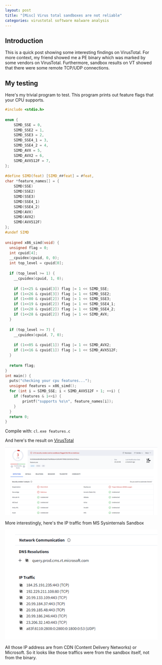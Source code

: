 ```yaml
---
layout: post
title: "[Misc] Virus total sandboxes are not reliable"
categories: virustotal software malware analysis
---
```


## Introduction
This is a quick post showing some interesting findings on VirusTotal. For more context, my friend showed me a PE binary which was marked by some vendors on VirusTotal. Furthermore, sandbox results on VT showed that there were some remote TCP/UDP connections.

## My testing
Here's my trivial program to test. This program prints out feature flags that your CPU supports.

```c
#include <stdio.h>

enum {
	SIMD_SSE = 0,
	SIMD_SSE2 = 1,
	SIMD_SSE3 = 2,
	SIMD_SSE4_1 = 3,
	SIMD_SSE4_2 = 4,
	SIMD_AVX = 5,
	SIMD_AVX2 = 6,
	SIMD_AVX512F = 7,
};

#define SIMD(feat) [SIMD_##feat] = #feat,
char *feature_names[] = {
	SIMD(SSE)
	SIMD(SSE2)
	SIMD(SSE3)
	SIMD(SSE4_1)
	SIMD(SSE4_2)
	SIMD(AVX)
	SIMD(AVX2)
	SIMD(AVX512F)
};
#undef SIMD

unsigned x86_simd(void) {
  unsigned flag = 0;
  int cpuid[4];
  __cpuidex(cpuid, 0, 0);
  int top_level = cpuid[0];
  
  if (top_level >= 1) {
	__cpuidex(cpuid, 1, 0);
	
	if (1<<25 & cpuid[3]) flag |= 1 << SIMD_SSE;
	if (1<<26 & cpuid[3]) flag |= 1 << SIMD_SSE2;
	if (1<<00 & cpuid[2]) flag |= 1 << SIMD_SSE3;
	if (1<<19 & cpuid[2]) flag |= 1 << SIMD_SSE4_1;
	if (1<<20 & cpuid[2]) flag |= 1 << SIMD_SSE4_2;
	if (1<<28 & cpuid[2]) flag |= 1 << SIMD_AVX;
  }	  
  
  if (top_level >= 7) {
	__cpuidex(cpuid, 7, 0);

	if (1<<05 & cpuid[1]) flag |= 1 << SIMD_AVX2;
	if (1<<16 & cpuid[1]) flag |= 1 << SIMD_AVX512F;
  }
  
  return flag;
}
int main() {
  puts("checking your cpu features...");
  unsigned features = x86_simd();
  for (int i = SIMD_SSE; i < SIMD_AVX512F + 1; ++i) {
	if (features & 1<<i) {
		printf("supports %s\n", feature_names[i]);
	}
  }
  return 0;
}
```

Compile with: `cl.exe features.c`

And here's the result on [VirusTotal](https://www.virustotal.com/gui/file/9c92666da0db46f8c0ba80378e9f6bdee41d95d4973f9801382401be1f199eac)

![detection](/assets/images/virustotal/detection.png)

More interestingly, here's the IP traffic from MS Sysinternals Sandbox

![virustotal](/assets/images/virustotal/network.png)

All those IP address are from CDN (Content Delivery Networks) or Microsoft. So it looks like those traffics were from the sandbox itself, not from the binary.